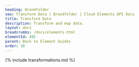```yaml
---
heading: Brandfolder
seo: Transform Data | Brandfolder | Cloud Elements API Docs
title: Transform Data
description: Transform and map data.
layout: docs
breadcrumbs: /docs/elements.html
elementId: 492
parent: Back to Element Guides
order: 20
---
```


{% include transformations.md %}
